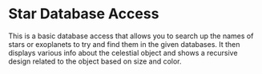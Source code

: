 # Star Database Access
This is a basic database access that allows you to search up the names of stars or exoplanets to try and find them in the given databases. It then displays various info about the celestial object and shows a recursive design related to the object based on size and color.
